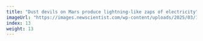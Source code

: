 ```yaml
---
title: "Dust devils on Mars produce lightning-like zaps of electricity"
imageUrl: "https://images.newscientist.com/wp-content/uploads/2025/03/17133857/SEI_244199521.jpg?width=788"
index: 13
weight: 13
---
```

